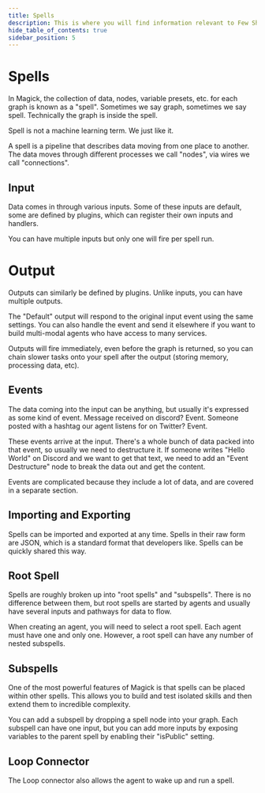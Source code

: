 ```yaml
---
title: Spells
description: This is where you will find information relevant to Few Shots.
hide_table_of_contents: true
sidebar_position: 5
---
```


# Spells

In Magick, the collection of data, nodes, variable presets, etc. for each graph is known as a "spell". Sometimes we say graph, sometimes we say spell. Technically the graph is inside the spell.

Spell is not a machine learning term. We just like it.

A spell is a pipeline that describes data moving from one place to another. The data moves through different processes we call "nodes", via wires we call "connections".

## Input

Data comes in through various inputs. Some of these inputs are default, some are defined by plugins, which can register their own inputs and handlers.

You can have multiple inputs but only one will fire per spell run.

# Output

Outputs can similarly be defined by plugins. Unlike inputs, you can have multiple outputs.

The "Default" output will respond to the original input event using the same settings. You can also handle the event and send it elsewhere if you want to build multi-modal agents who have access to many services.

Outputs will fire immediately, even before the graph is returned, so you can chain slower tasks onto your spell after the output (storing memory, processing data, etc).

## Events

The data coming into the input can be anything, but usually it's expressed as some kind of event. Message received on discord? Event. Someone posted with a hashtag our agent listens for on Twitter? Event.

These events arrive at the input. There's a whole bunch of data packed into that event, so usually we need to destructure it. If someone writes "Hello World" on Discord and we want to get that text, we need to add an "Event Destructure" node to break the data out and get the content.

Events are complicated because they include a lot of data, and are covered in a separate section.

## Importing and Exporting

Spells can be imported and exported at any time. Spells in their raw form are JSON, which is a standard format that developers like. Spells can be quickly shared this way.

## Root Spell

Spells are roughly broken up into "root spells" and "subspells". There is no difference between them, but root spells are started by agents and usually have several inputs and pathways for data to flow.

When creating an agent, you will need to select a root spell. Each agent must have one and only one. However, a root spell can have any number of nested subspells.

## Subspells

One of the most powerful features of Magick is that spells can be placed within other spells. This allows you to build and test isolated skills and then extend them to incredible complexity.

You can add a subspell by dropping a spell node into your graph. Each subspell can have one input, but you can add more inputs by exposing variables to the parent spell by enabling their "isPublic" setting.

## Loop Connector

The Loop connector also allows the agent to wake up and run a spell.
